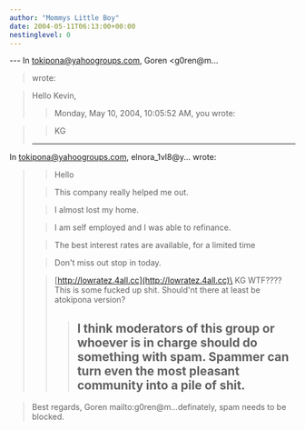 ```yaml
---
author: "Mommys Little Boy"
date: 2004-05-11T06:13:00+00:00
nestinglevel: 0
---
```

\---
 In [tokipona@yahoogroups.com](mailto://tokipona@yahoogroups.com), Goren <g0ren@m...
> wrote:

> Hello Kevin,
>> Monday, May 10, 2004, 10:05:52 AM, you wrote:

>> KG
> ---
 In [tokipona@yahoogroups.com](mailto://tokipona@yahoogroups.com), elnora\_1vl8@y... wrote:

> 
>> Hello
> 
>> This company really helped me out.
> 
>> I almost lost my home.
> 
>> I am self employed and I was able to refinance.
> 
>> The best interest rates are available, for a limited time
> 
>> Don't miss out stop in today.
> 
>> [http://lowratez.4all.cc](http://lowratez.4all.cc)\
>> KG
> WTF???? This is some fucked up shit. Should'nt there at least be atokipona version?
>>> I think moderators of this group or whoever is in charge should do
> something with spam. Spammer can turn even the most pleasant community
> into a pile of shit.
>>> --

> Best regards,
> Goren mailto:g0ren@m...definately, spam needs to be blocked.